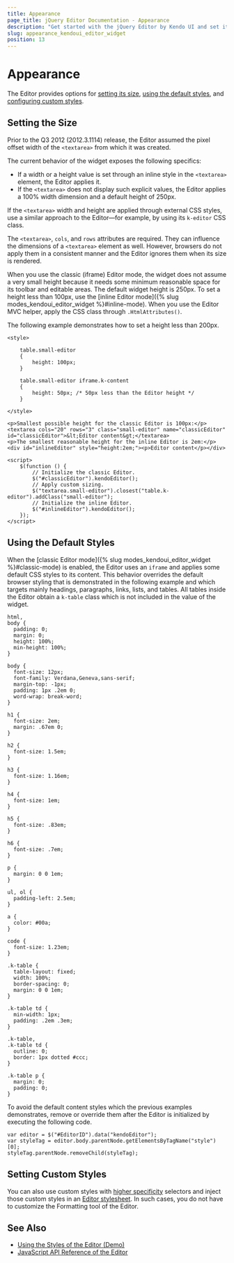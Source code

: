 ```yaml
---
title: Appearance
page_title: jQuery Editor Documentation - Appearance
description: "Get started with the jQuery Editor by Kendo UI and set its size and use the default content styles or implement custom styles."
slug: appearance_kendoui_editor_widget
position: 13
---
```


# Appearance

The Editor provides options for [setting its size](#setting-the-size), [using the default styles](#using-the-default-styles), and [configuring custom styles](#setting-custom-styles).

## Setting the Size

Prior to the Q3 2012 (2012.3.1114) release, the Editor assumed the pixel offset width of the `<textarea>` from which it was created.

The current behavior of the widget exposes the following specifics:
* If a width or a height value is set through an inline style in the `<textarea>` element, the Editor applies it.
* If the `<textarea>` does not display such explicit values, the Editor applies a 100% width dimension and a default height of 250px.

If the `<textarea>` width and height are applied through external CSS styles, use a similar approach to the Editor&mdash;for example, by using its `k-editor` CSS class.

The `<textarea>`, `cols`, and `rows` attributes are required. They can influence the dimensions of a `<textarea>` element as well. However, browsers do not apply them in a consistent manner and the Editor ignores them when its size is rendered.

When you use the classic (iframe) Editor mode, the widget does not assume a very small height because it needs some minimum reasonable space for its toolbar and editable areas. The default widget height is 250px. To set a height less than 100px, use the [inline Editor mode]({% slug modes_kendoui_editor_widget %}#inline-mode). When you use the Editor MVC helper, apply the CSS class through `.HtmlAttributes()`.

The following example demonstrates how to set a height less than 200px.

```dojo
<style>

    table.small-editor
    {
        height: 100px;
    }

    table.small-editor iframe.k-content
    {
        height: 50px; /* 50px less than the Editor height */
    }

</style>

<p>Smallest possible height for the classic Editor is 100px:</p>
<textarea cols="20" rows="3" class="small-editor" name="classicEditor" id="classicEditor">&lt;Editor content&gt;</textarea>
<p>The smallest reasonable height for the inline Editor is 2em:</p>
<div id="inlineEditor" style="height:2em;"><p>Editor content</p></div>

<script>
    $(function () {
        // Initialize the classic Editor.
        $("#classicEditor").kendoEditor();
        // Apply custom sizing.
        $("textarea.small-editor").closest("table.k-editor").addClass("small-editor");
        // Initialize the inline Editor.
        $("#inlineEditor").kendoEditor();
    });
</script>
```

## Using the Default Styles

When the [classic Editor mode]({% slug modes_kendoui_editor_widget %}#classic-mode) is enabled, the Editor uses an `iframe` and applies some default CSS styles to its content. This behavior overrides the default browser styling that is demonstrated in the following example and which targets mainly headings, paragraphs, links, lists, and tables. All tables inside the Editor obtain a `k-table` class which is not included in the value of the widget.

    html,
    body {
      padding: 0;
      margin: 0;
      height: 100%;
      min-height: 100%;
    }

    body {
      font-size: 12px;
      font-family: Verdana,Geneva,sans-serif;
      margin-top: -1px;
      padding: 1px .2em 0;
      word-wrap: break-word;
    }

    h1 {
      font-size: 2em;
      margin: .67em 0;
    }

    h2 {
      font-size: 1.5em;
    }

    h3 {
      font-size: 1.16em;
    }

    h4 {
      font-size: 1em;
    }

    h5 {
      font-size: .83em;
    }

    h6 {
      font-size: .7em;
    }

    p {
      margin: 0 0 1em;
    }

    ul, ol {
      padding-left: 2.5em;
    }

    a {
      color: #00a;
    }

    code {
      font-size: 1.23em;
    }

    .k-table {
      table-layout: fixed;
      width: 100%;
      border-spacing: 0;
      margin: 0 0 1em;
    }

    .k-table td {
      min-width: 1px;
      padding: .2em .3em;
    }

    .k-table,
    .k-table td {
      outline: 0;
      border: 1px dotted #ccc;
    }

    .k-table p {
      margin: 0;
      padding: 0;
    }

To avoid the default content styles which the previous examples demonstrates, remove or override them after the Editor is initialized by executing the following code.

    var editor = $("#EditorID").data("kendoEditor");
    var styleTag = editor.body.parentNode.getElementsByTagName("style")[0];
    styleTag.parentNode.removeChild(styleTag);

## Setting Custom Styles

You can also use custom styles with [higher specificity](https://developer.mozilla.org/en-US/docs/Web/CSS/Specificity) selectors and inject those custom styles in an [Editor stylesheet](https://demos.telerik.com/kendo-ui/editor/styles). In such cases, you do not have to customize the Formatting tool of the Editor.

## See Also

* [Using the Styles of the Editor (Demo)](https://demos.telerik.com/kendo-ui/editor/styles)
* [JavaScript API Reference of the Editor](/api/javascript/ui/editor)
